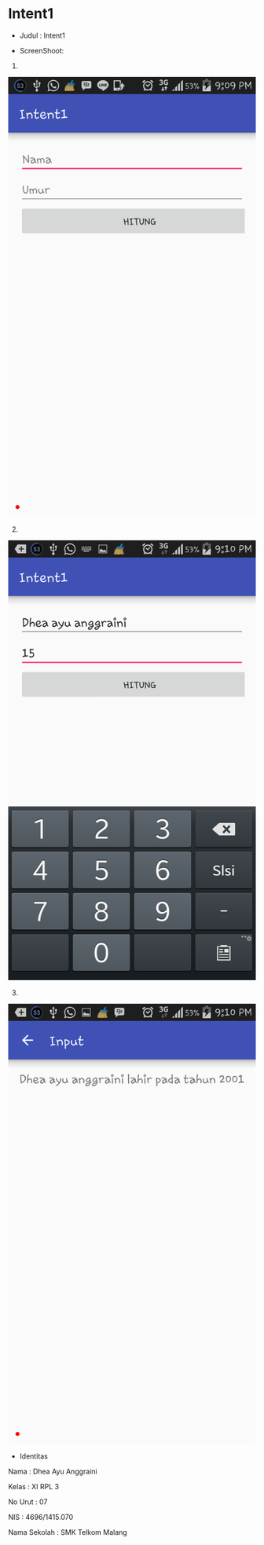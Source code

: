 # Intent1

- Judul   : Intent1

- ScreenShoot:

1.

<img src="https://github.com/Dheaayuang/Intent1/blob/master/Intent1_1.png">

2.

<img src="https://github.com/Dheaayuang/Intent1/blob/master/Intent1_2.png">

3.

<img src="https://github.com/Dheaayuang/Intent1/blob/master/Intent1_3.png">

- Identitas 

Nama          : Dhea Ayu Anggraini

Kelas         : XI RPL 3

No Urut       : 07

NIS           : 4696/1415.070

Nama Sekolah  : SMK Telkom Malang
